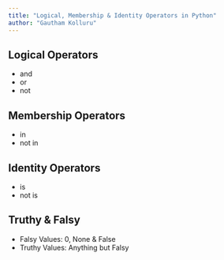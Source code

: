 ```yaml
---
title: "Logical, Membership & Identity Operators in Python"
author: "Gautham Kolluru"
---
```


## Logical Operators

- and
- or
- not

## Membership Operators

- in
- not in

## Identity Operators

- is
- not is

## Truthy & Falsy

- Falsy Values: 0, None & False
- Truthy Values: Anything but Falsy
